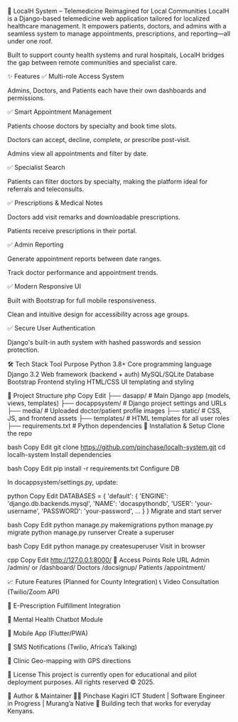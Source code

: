 🏥 LocalH System – Telemedicine Reimagined for Local Communities
LocalH is a Django-based telemedicine web application tailored for localized healthcare management. It empowers patients, doctors, and admins with a seamless system to manage appointments, prescriptions, and reporting—all under one roof.

Built to support county health systems and rural hospitals, LocalH bridges the gap between remote communities and specialist care.

✨ Features
✅ Multi-role Access System

Admins, Doctors, and Patients each have their own dashboards and permissions.

✅ Smart Appointment Management

Patients choose doctors by specialty and book time slots.

Doctors can accept, decline, complete, or prescribe post-visit.

Admins view all appointments and filter by date.

✅ Specialist Search

Patients can filter doctors by specialty, making the platform ideal for referrals and teleconsults.

✅ Prescriptions & Medical Notes

Doctors add visit remarks and downloadable prescriptions.

Patients receive prescriptions in their portal.

✅ Admin Reporting

Generate appointment reports between date ranges.

Track doctor performance and appointment trends.

✅ Modern Responsive UI

Built with Bootstrap for full mobile responsiveness.

Clean and intuitive design for accessibility across age groups.

✅ Secure User Authentication

Django's built-in auth system with hashed passwords and session protection.

🛠 Tech Stack
Tool	Purpose
Python 3.8+	Core programming language
Django 3.2	Web framework (backend + auth)
MySQL/SQLite	Database
Bootstrap	Frontend styling
HTML/CSS	UI templating and styling

📁 Project Structure
php
Copy
Edit
├── dasapp/              # Main Django app (models, views, templates)
├── docappsystem/        # Django project settings and URLs
├── media/               # Uploaded doctor/patient profile images
├── static/              # CSS, JS, and frontend assets
├── templates/           # HTML templates for all user roles
├── requirements.txt     # Python dependencies
🚀 Installation & Setup
Clone the repo

bash
Copy
Edit
git clone https://github.com/pinchase/localh-system.git
cd localh-system
Install dependencies

bash
Copy
Edit
pip install -r requirements.txt
Configure DB

In docappsystem/settings.py, update:

python
Copy
Edit
DATABASES = {
    'default': {
        'ENGINE': 'django.db.backends.mysql',
        'NAME': 'docaspythondb',
        'USER': 'your-username',
        'PASSWORD': 'your-password',
        ...
    }
}
Migrate and start server

bash
Copy
Edit
python manage.py makemigrations
python manage.py migrate
python manage.py runserver
Create a superuser

bash
Copy
Edit
python manage.py createsuperuser
Visit in browser

cpp
Copy
Edit
http://127.0.0.1:8000/
🎯 Access Points
Role	URL
Admin	/admin/ or /dashboard/
Doctors	/docsignup/
Patients	/appointment/

📈 Future Features (Planned for County Integration)
📞 Video Consultation (Twilio/Zoom API)

💊 E-Prescription Fulfillment Integration

🧠 Mental Health Chatbot Module

📱 Mobile App (Flutter/PWA)

🧾 SMS Notifications (Twilio, Africa’s Talking)

📍 Clinic Geo-mapping with GPS directions

📜 License
This project is currently open for educational and pilot deployment purposes.
All rights reserved © 2025.

🙌 Author & Maintainer
👨‍💻 Pinchase Kagiri
ICT Student | Software Engineer in Progress | Murang’a Native
🚀 Building tech that works for everyday Kenyans.
